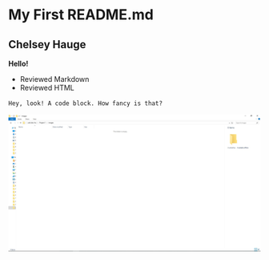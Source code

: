 # My First README.md

## Chelsey Hauge

**Hello!**

- Reviewed Markdown
- Reviewed HTML

```markdown
Hey, look! A code block. How fancy is that?
```
![Screenshot of my directory](./images/screenshot-1.png)
